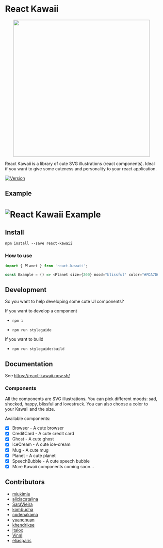 # React Kawaii

<div align="center" markdown="1">
  <img src="https://raw.githubusercontent.com/miukimiu/react-kawaii/master/docs/images/react-kawaii-logo%402x.png" width="450">
</div>

React Kawaii is a library of cute SVG illustrations (react components). Ideal if you want to give some cuteness and personality to your react application.

[![Version](https://img.shields.io/npm/v/react-kawaii.svg?style=flat-square)](https://www.npmjs.com/package/react-kawaii)

## Example

# ![React Kawaii Example](https://github.com/miukimiu/react-kawaii/blob/master/docs/images/react-kawaii-example.gif?raw=true)

## Install

`npm install --save react-kawaii`

### How to use

```javascript
import { Planet } from 'react-kawaii';

const Example = () => <Planet size={200} mood="blissful" color="#FDA7DC" />;
```

## Development

So you want to help developing some cute UI components?

If you want to develop a component

- `npm i`

- `npm run styleguide`

If you want to build

- `npm run styleguide:build`

## Documentation

See https://react-kawaii.now.sh/

### Components

All the components are SVG illustrations. You can pick different moods: sad, shocked, happy, blissful and lovestruck. You can also choose a color to your Kawaii and the size.

Available components:

- [x] Browser - A cute browser
- [x] CreditCard - A cute credit card
- [x] Ghost - A cute ghost
- [x] IceCream - A cute ice-cream
- [x] Mug - A cute mug
- [x] Planet - A cute planet
- [x] SpeechBubble - A cute speech bubble
- [x] More Kawaii components coming soon...

## Contributors

- [miukimiu](https://github.com/miukimiu)
- [aliciacatalina](https://github.com/aliciacatalina)
- [SaraVieira](https://github.com/SaraVieira)
- [kombucha](https://github.com/kombucha)
- [codenakama](https://github.com/codenakama)
- [yuanchuan](https://github.com/yuanchuan)
- [khendrikse](https://github.com/khendrikse)
- [Italox](https://github.com/Italox)
- [Vinnl](https://github.com/Vinnl)
- [eliasparis](https://github.com/eliasparis)
